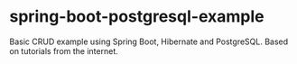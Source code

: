 # spring-boot-postgresql-example

Basic CRUD example using Spring Boot, Hibernate and PostgreSQL. Based on tutorials from the internet.
